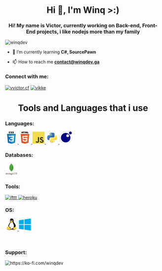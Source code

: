<h1 align="center">Hi 👋, I'm Winq >:)</h1>
<h3 align="center">Hi! My name is Victor, currently working on Back-end, Front-End projects, i like nodejs more than my family</h3>

<p align="left"> <img src="https://komarev.com/ghpvc/?username=winqdev&label=Profile%20views&color=0e75b6&style=flat" alt="winqdev" /> </p>

- 🌱 I’m currently learning **C#, SourcePawn**

- 📫 How to reach me **contact@winqdev.ga**

<h3 align="left">Connect with me:</h3>
<p align="left">
<a href="https://instagram.com/vvictor.cf" target="blank"><img align="center" src="https://raw.githubusercontent.com/rahuldkjain/github-profile-readme-generator/master/src/images/icons/Social/instagram.svg" alt="vvictor.cf" height="30" width="40" /></a>
<a href="https://www.youtube.com/channel/UCuH9iN7hf4uqUMWI2TpCwdw" target="blank"><img align="center" src="https://raw.githubusercontent.com/rahuldkjain/github-profile-readme-generator/master/src/images/icons/Social/youtube.svg" alt="vikke" height="30" width="40" /></a>
</p>

<h1 align="center">Tools and Languages that i use</h1>

<h3 align="left">Languages:</h3>
<p align="left">
  <a href="https://www.w3schools.com/css/" target="_blank" rel="noreferrer">
    <img
      src="https://raw.githubusercontent.com/devicons/devicon/master/icons/css3/css3-original-wordmark.svg"
      alt="css3"
      width="40"
      height="40"
    />
  </a>
  <a href="https://www.w3.org/html/" target="_blank" rel="noreferrer">
    <img
      src="https://raw.githubusercontent.com/devicons/devicon/master/icons/html5/html5-original-wordmark.svg"
      alt="html5"
      width="40"
      height="40"
    />
  </a>
  <a
    href="https://developer.mozilla.org/en-US/docs/Web/JavaScript"
    target="_blank"
    rel="noreferrer"
  >
    <img
      src="https://raw.githubusercontent.com/devicons/devicon/master/icons/javascript/javascript-original.svg"
      alt="javascript"
      width="40"
      height="40"
    />
  </a>
  <a href="https://www.python.org" target="_blank" rel="noreferrer">
    <img
      src="https://raw.githubusercontent.com/devicons/devicon/master/icons/python/python-original.svg"
      alt="python"
      width="40"
      height="40"
    />
  </a>
  <a href="https://www.lua.org" target="_blank" rel="noreferrer">
    <img
      src="https://raw.githubusercontent.com/devicons/devicon/master/icons/lua/lua-original.svg"
      alt="python"
      width="40"
      height="40"
    />
  </a>
</p>
<h3 align="left">Databases:</h3>
<a href="https://www.mongodb.com/" target="_blank" rel="noreferrer">
    <img
      src="https://raw.githubusercontent.com/devicons/devicon/master/icons/mongodb/mongodb-original-wordmark.svg"
      alt="mongodb"
      width="40"
      height="40"
    />
  </a>
  <h3 align="left">Tools:</h3>
  <a href="https://ifttt.com/" target="_blank" rel="noreferrer">
    <img
      src="https://www.vectorlogo.zone/logos/ifttt/ifttt-ar21.svg"
      alt="ifttt"
      width="40"
      height="40"
    />
  </a>
    <a href="https://heroku.com" target="_blank" rel="noreferrer">
    <img
      src="https://www.vectorlogo.zone/logos/heroku/heroku-icon.svg"
      alt="heroku"
      width="40"
      height="40"
    />
  </a>
  <h3 align="left">OS:</h3>
   <a href="https://www.linux.org/" target="_blank" rel="noreferrer">
    <img
      src="https://raw.githubusercontent.com/devicons/devicon/master/icons/linux/linux-original.svg"
      alt="linux"
      width="40"
      height="40"
    />
  </a>
  <a href="https://www.microsoft.com/en-us/windows?r=1" target="_blank" rel="noreferrer">
    <img
      src="https://raw.githubusercontent.com/devicons/devicon/master/icons/windows8/windows8-original.svg"
      alt="linux"
      width="40"
      height="40"
    />
  </a>
<br><br><br>

<h3 align="left">Support:</h3>
<p><a href="https://ko-fi.com/https://ko-fi.com/winqdev"> <img align="left" src="https://cdn.ko-fi.com/cdn/kofi3.png?v=3" height="50" width="210" alt="https://ko-fi.com/winqdev" /></a></p><br><br>
